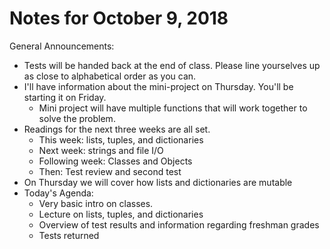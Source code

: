 
# Notes for October 9, 2018

General Announcements:
* Tests will be handed back at the end of class. Please line yourselves up as close to alphabetical order as you can.
* I'll have information about the mini-project on Thursday. You'll be starting it on Friday.
    * Mini project will have multiple functions that will work together to solve the problem.
* Readings for the next three weeks are all set. 
    * This week: lists, tuples, and dictionaries
    * Next week: strings and file I/O
    * Following week: Classes and Objects
    * Then: Test review and second test 
* On Thursday we will cover how lists and dictionaries are mutable
* Today's Agenda:
    * Very basic intro on classes.
    * Lecture on lists, tuples, and dictionaries
    * Overview of test results and information regarding freshman grades
    * Tests returned

